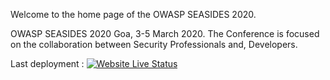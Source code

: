 Welcome to the home page of the OWASP SEASIDES 2020.

OWASP SEASIDES 2020 Goa, 3-5 March 2020. The Conference is focused on the collaboration between Security Professionals and, Developers.


Last deployment : [![Website Live Status](https://api.netlify.com/api/v1/badges/83a7e2c0-ceba-4726-8f7e-40f9ab0420ee/deploy-status)](https://app.netlify.com/sites/owaspseasides/deploys)
